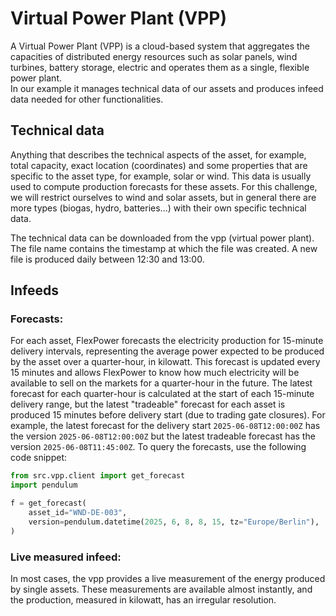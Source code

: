 # Virtual Power Plant (VPP)

A Virtual Power Plant (VPP) is a cloud-based system that aggregates the capacities of distributed energy resources 
such as solar panels, wind turbines, battery storage, electric and operates them as a single, flexible power plant.\
In our example it manages technical data of our assets and produces infeed data needed for other functionalities.

## Technical data

Anything that describes the technical aspects of the asset, for example, total capacity, exact location (coordinates)
and some properties that are specific to the asset type, for example, solar or wind. This data is usually used to
compute production forecasts for these assets.
For this challenge, we will restrict ourselves to wind and solar assets, but in general there are more
types (biogas, hydro, batteries...) with their own specific technical data.

The technical data can be downloaded from the vpp (virtual power plant). The file name contains the timestamp
at which the file was created. A new file is produced daily between 12:30 and 13:00.

## Infeeds

### Forecasts:

For each asset, FlexPower forecasts the electricity production for 15-minute delivery intervals,
representing the average power expected to be produced by the asset over a quarter-hour, in kilowatt.
This forecast is updated every 15 minutes and allows FlexPower to know how much electricity will be available to sell
on the markets for a quarter-hour in the future. The latest forecast for each quarter-hour is calculated at the start
of each 15-minute delivery range, but the latest "tradeable" forecast for each asset is produced 15 minutes before
delivery start (due to trading gate closures).
For example, the latest forecast for the delivery start `2025-06-08T12:00:00Z` has the version `2025-06-08T12:00:00Z`
but the latest tradeable forecast has the version `2025-06-08T11:45:00Z`.
To query the forecasts, use the following code snippet:

```python
from src.vpp.client import get_forecast
import pendulum

f = get_forecast(
    asset_id="WND-DE-003",
    version=pendulum.datetime(2025, 6, 8, 8, 15, tz="Europe/Berlin"),
)
```

### Live measured infeed:

In most cases, the vpp provides a live measurement of the energy produced by single assets.
These measurements are available almost instantly, and the production, measured in kilowatt, has an irregular
resolution.